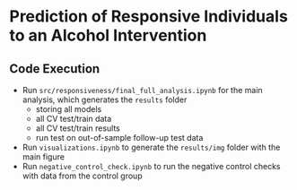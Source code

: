 # Prediction of Responsive Individuals to an Alcohol Intervention

## Code Execution
- Run `src/responsiveness/final_full_analysis.ipynb` for the main analysis, which generates the `results` folder
    - storing all models
    - all CV test/train data
    - all CV test/train results
    - run test on out-of-sample follow-up test data
- Run `visualizations.ipynb` to generate the `results/img` folder with the main figure
- Run `negative_control_check.ipynb` to run the negative control checks with data from the control group
